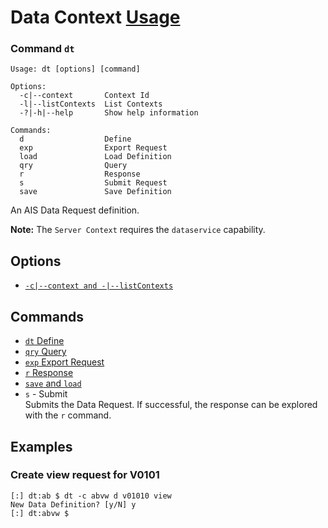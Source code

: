 # Data Context [Usage](../README.md)
### Command `dt`
```
Usage: dt [options] [command]

Options:
  -c|--context       Context Id
  -l|--listContexts  List Contexts
  -?|-h|--help       Show help information

Commands:
  d                  Define
  exp                Export Request
  load               Load Definition
  qry                Query
  r                  Response
  s                  Submit Request
  save               Save Definition
```
An AIS Data Request definition.

**Note:** The `Server Context` requires the `dataservice` capability.

## Options
- [`-c|--context and -|--listContexts`](./opt-context-and-list.md)

## Commands
- [`dt` Define](./cmd-dt-d.md)
- [`qry` Query](./cmd-qry.md)
- [`exp` Export Request](./cmd-exp.md)
- [`r` Response](./cmd-r.md)
- [`save` and `load`](./cmd-save-and-load.md)
- `s` - Submit  
Submits the Data Request. If successful, the response can be explored with the `r` command.

## Examples

### Create view request for V0101
```
[:] dt:ab $ dt -c abvw d v01010 view           
New Data Definition? [y/N] y
[:] dt:abvw $
```
